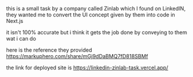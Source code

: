 this is a small task by a company called Zinlab which I found on LinkedIN, they wanted me to convert the UI concept given by them into code in Next.js

it isn't 100% accurate but i think it gets the job done by conveying to them wat i can do

here is the reference they provided https://markuphero.com/share/mGj9dDaBMQ7fD818SBMf

the link for deployed site is https://linkedin-zinlab-task.vercel.app/

